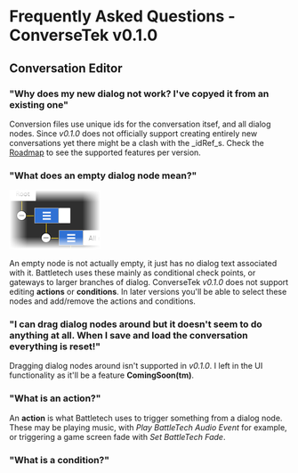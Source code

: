 # Frequently Asked Questions - ConverseTek v0.1.0

## Conversation Editor

### "Why does my new dialog not work? I've copyed it from an existing one"

Conversion files use unique ids for the conversation itsef, and all dialog nodes. Since _v0.1.0_ does not officially support creating entirely new conversations yet
there might be a clash with the _idRef_s. Check the [Roadmap](https://github.com/CWolfs/ConverseTek/#roadmap) to see the supported features per version.

### "What does an empty dialog node mean?"

![Conversation Empty Node](./images/conversation-empty-node.png)

An empty node is not actually empty, it just has no dialog text associated with it. Battletech uses these mainly as conditional check points, or gateways to larger
branches of dialog. ConverseTek _v0.1.0_ does not support editing **actions** or **conditions**. In later versions you'll be able to select these nodes
and add/remove the actions and conditions.

### "I can drag dialog nodes around but it doesn't seem to do anything at all. When I save and load the conversation everything is reset!"

Dragging dialog nodes around isn't supported in _v0.1.0_. I left in the UI functionality as it'll be a feature **ComingSoon(tm)**.

### "What is an action?"

An **action** is what Battletech uses to trigger something from a dialog node. These may be playing music, with _Play BattleTech Audio Event_ for example, or triggering a
game screen fade with _Set BattleTech Fade_.

### "What is a condition?"